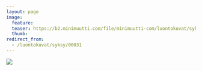 ```yaml
---
layout: page
image:
  feature:
  teaser: https://b2.minimuutti.com/file/minimuutti-com/luontokuvat/syksy/DSC14429-245px.jpg
  thumb:
redirect_from:
  - /luontokuvat/syksy/00031
---
```


[![](https://b2.minimuutti.com/file/minimuutti-com/luontokuvat/syksy/DSC14429-800px.jpg)](https://dl.dropboxusercontent.com/sh/ea1wtnz7z734o12/AACfQ9eSJPXH_G7vUgTujwrxa/luontokuvat/syksy/DSC14429.jpg)
